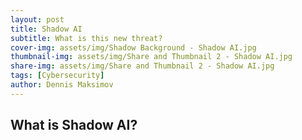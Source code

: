```yaml
---
layout: post
title: Shadow AI
subtitle: What is this new threat?
cover-img: assets/img/Shadow Background - Shadow AI.jpg
thumbnail-img: assets/img/Share and Thumbnail 2 - Shadow AI.jpg
share-img: assets/img/Share and Thumbnail 2 - Shadow AI.jpg
tags: [Cybersecurity]
author: Dennis Maksimov
---
```


## What is Shadow AI?

